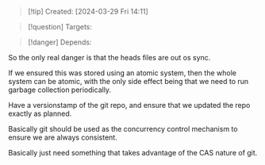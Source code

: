 
>[!tip] Created: [2024-03-29 Fri 14:11]

>[!question] Targets: 

>[!danger] Depends: 

So the only real danger is that the heads files are out os sync.

If we ensured this was stored using an atomic system, then the whole system can be atomic, with the only side effect being that we need to run garbage collection periodically.

Have a versionstamp of the git repo, and ensure that we updated the repo exactly as planned.

Basically git should be used as the concurrency control mechanism to ensure we are always consistent.

Basically just need something that takes advantage of the CAS nature of git.